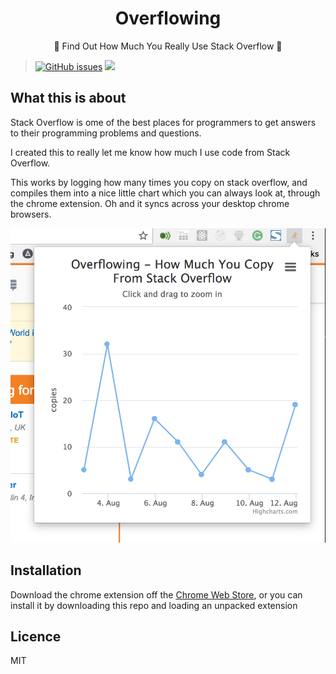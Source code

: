 <h1 align="center">Overflowing</h1>
<p align="center">
  📙 Find Out How Much You Really Use Stack Overflow 📙
</p>

> [![GitHub issues](https://img.shields.io/github/issues/adamisntdead/Overflowing.svg)](https://github.com/adamisntdead/Imagine/issues) 
![](https://img.shields.io/badge/Code%20Style-Standard-lightgrey.svg)

## What this is about

Stack Overflow is ome of the best places for programmers to get answers to their programming problems and questions.

I created this to really let me know how much I use code from Stack Overflow.

This works by logging how many times you copy on stack overflow, and compiles them into a nice little chart which you can always look at, through the chrome extension.
Oh and it syncs across your desktop chrome browsers.

<div style="text-align:center">
  <img alt="Screenshot" src ="https://github.com/adamisntdead/Overflowing/raw/master/screenshot.png" />
</div>

## Installation

Download the chrome extension off the [Chrome Web Store](https://chrome.google.com/webstore/detail/overflowing/jgabaenmejaenoejdajhmoahkmgcclgi?hl=en-US&gl=IE),
or you can install it by downloading this repo and loading an unpacked extension

## Licence

MIT

